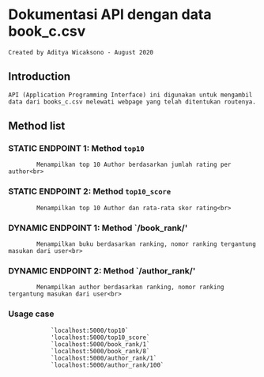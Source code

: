 # Dokumentasi API dengan data book_c.csv</h1>
    Created by Aditya Wicaksono - August 2020
## Introduction 
    API (Application Programming Interface) ini digunakan untuk mengambil data dari books_c.csv melewati webpage yang telah ditentukan routenya.

## Method list

### STATIC ENDPOINT 1: Method `top10`
            Menampilkan top 10 Author berdasarkan jumlah rating per author<br>

### STATIC ENDPOINT 2: Method `top10_score`
            Menampilkan top 10 Author dan rata-rata skor rating<br>


### DYNAMIC ENDPOINT 1: Method `/book_rank/<value>'
            Menampilkan buku berdasarkan ranking, nomor ranking tergantung masukan dari user<br>

### DYNAMIC ENDPOINT 2: Method `/author_rank/<value>'
            Menampilkan author berdasarkan ranking, nomor ranking tergantung masukan dari user<br>

### Usage case

                `localhost:5000/top10`
                'localhost:5000/top10_score`
                `localhost:5000/book_rank/1`
                `localhost:5000/book_rank/8`
                `localhost:5000/author_rank/1`
                `localhost:5000/author_rank/100`